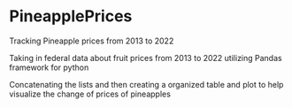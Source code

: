# PineapplePrices
Tracking Pineapple prices from 2013 to 2022 

Taking in federal data about fruit prices from 2013 to 2022 utilizing Pandas framework for python

Concatenating the lists and then creating a organized table and plot to help visualize the change of prices of pineapples
